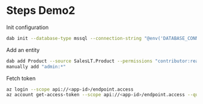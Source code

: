 # Steps Demo2

Init configuration

```bash
dab init --database-type mssql --connection-string "@env('DATABASE_CONNECTION_STRING')" --host-mode "Development" --auth.provider "AzureAD" --auth.audience "<app-id>" --auth.issuer "https://login.microsoftonline.com/<tenant-id>/v2.0"
```

Add an entity

```bash
dab add Product --source SalesLT.Product --permissions "contributor:read,create" --rest product
manually add "admin:*"
```

Fetch token

```bash
az login --scope api://<app-id>/endpoint.access
az account get-access-token --scope api://<app-id>/endpoint.access --query accessToken --output tsv
```
